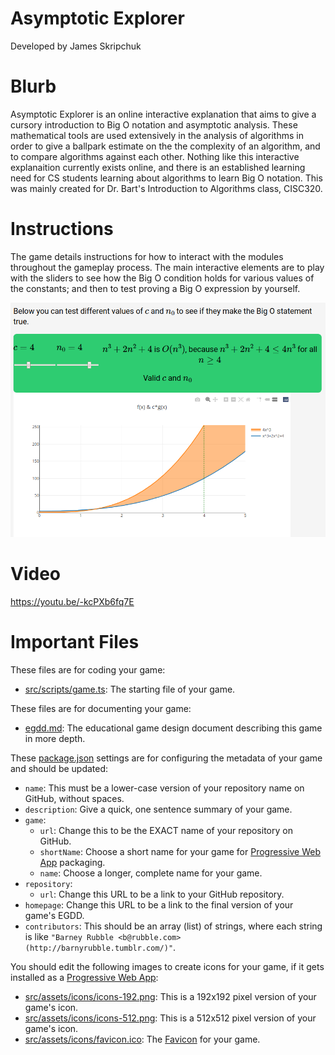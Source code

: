 # Asymptotic Explorer
Developed by James Skripchuk


# Blurb
Asymptotic Explorer is an online interactive explanation that aims to give a cursory introduction to Big O notation and asymptotic analysis. These mathematical tools are used extensively in the analysis of algorithms in order to give a ballpark estimate on the the complexity of an algorithm, and to compare algorithms against each other. Nothing like this interactive explanaition currently exists online, and there is an established learning need for CS students learning about algorithms to learn Big O notation. This was mainly created for Dr. Bart's Introduction to Algorithms class, CISC320.

# Instructions
The game details instructions for how to interact with the modules throughout the gameplay process. The main interactive elements are to play with the sliders to see how the Big O condition holds for various values of the constants; and then to test proving a Big O expression by yourself.

![Screenshot](/src/assets/screenshots/large.png)

# Video
https://youtu.be/-kcPXb6fq7E

# Important Files

These files are for coding your game:

* [src/scripts/game.ts](src/scripts/game.ts): The starting file of your game.

These files are for documenting your game:
 
* [egdd.md](egdd.md): The educational game design document describing this game in more depth.

These [package.json](package.json) settings are for configuring the metadata of your game and should be updated:

* `name`: This must be a lower-case version of your repository name on GitHub, without spaces.
* `description`: Give a quick, one sentence summary of your game.
* `game`:
    * `url`: Change this to be the EXACT name of your repository on GitHub.
    * `shortName`: Choose a short name for your game for [Progressive Web App](https://medium.com/@amberleyjohanna/seriously-though-what-is-a-progressive-web-app-56130600a093) packaging.
    * `name`: Choose a longer, complete name for your game.
* `repository`:
    * `url`: Change this URL to be a link to your GitHub repository.
* `homepage`: Change this URL to be a link to the final version of your game's EGDD.
* `contributors`: This should be an array (list) of strings, where each string is like `"Barney Rubble <b@rubble.com> (http://barnyrubble.tumblr.com/)"`.

You should edit the following images to create icons for your game, if it gets installed as a [Progressive Web App](https://medium.com/@amberleyjohanna/seriously-though-what-is-a-progressive-web-app-56130600a093):

* [src/assets/icons/icons-192.png](src/assets/icons/icons-192.png): This is a 192x192 pixel version of your game's icon.
* [src/assets/icons/icons-512.png](src/assets/icons/icons-512.png): This is a 512x512 pixel version of your game's icon.
* [src/assets/icons/favicon.ico](src/assets/icons/favicon.ico): The [Favicon](https://en.wikipedia.org/wiki/Favicon) for your game.
